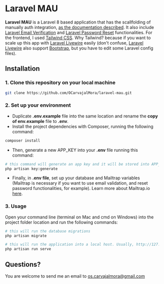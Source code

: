 # Laravel MAU

**Laravel MAU** is a Laravel 8 based application that has the scallfolding of manually auth integration, [as the documentation described](https://laravel.com/docs/8.x/authentication#authenticating-users). It also include [Laravel Email Verification](https://laravel.com/docs/8.x/verification) and [Laravel Password Reset](https://laravel.com/docs/8.x/passwords) functionalities. For the frontend, I used [Tailwind CSS](https://tailwindcss.com/). Why Tailwind? because if you want to scale up this app with [Laravel Livewire](https://laravel-livewire.com/) easily (don't confuse, [Laravel Livewire](https://laravel-livewire.com/) also support [Bootstrap](https://getbootstrap.com/), but you have to edit some Laravel config files).

## Installation

### 1. Clone this repository on your local machine

```bash
git clone https://github.com/OCarvajalMora/laravel-mau.git
```

### 2. Set up your environment
* Duplicate **.env.example** file into the same location and rename the **copy of env.example** file to **.env**.
* Install the project dependencies with Composer, running the following command:
```bash
composer install
```
* Then, generate a new APP_KEY into your **.env** file running this command:
```bash
# this command will generate an app key and it will be stored into APP_KEY variable on your .env file
php artisan key:generate
```
* Finally, in **.env file**, set up your database and Mailtrap variables (Mailtrap is necessary if you want to use email validation, and reset password functionalities, for example). Learn more about Mailtrap.io [here](https://mailtrap.io/).

### 3. Usage

Open your command line (terminal on Mac and cmd on Windows) into the project folder location and run the following commands:

```bash
# this will run the database migrations 
php artisan migrate

# this will run the application into a local host. Usually, http://127.0.0.1:8000
php artisan run serve 
```


## Questions?
You are welcome to send me an email to [os.carvajalmora@gmail.com](mailto:os.carvajalmora@gmail.com)
